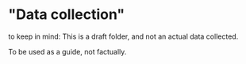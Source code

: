 # "Data collection"

to keep in mind: This is a draft folder, and not an actual data collected. 

To be used as a guide, not factually.
